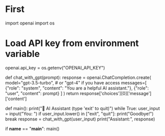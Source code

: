 # First
import openai
import os

# Load API key from environment variable
openai.api_key = os.getenv("OPENAI_API_KEY")

def chat_with_gpt(prompt):
    response = openai.ChatCompletion.create(
        model="gpt-3.5-turbo",  # or "gpt-4" if you have access
        messages=[
            {"role": "system", "content": "You are a helpful AI assistant."},
            {"role": "user", "content": prompt}
        ]
    )
    return response['choices'][0]['message']['content']

def main():
    print("🤖 AI Assistant (type 'exit' to quit)")
    while True:
        user_input = input("You: ")
        if user_input.lower() in ["exit", "quit"]:
            print("Goodbye!")
            break
        response = chat_with_gpt(user_input)
        print("Assistant:", response)

if __name__ == "__main__":
    main()
